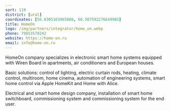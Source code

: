 ```yaml
---
sort: 119
district: [ural]
coordinates: [56.8305163965088, 60.587592276649985]
title: HomeOn
logo: /img/partners/integrator/home_on.webp
phone: 79853570242
website: https://home-on.ru
email: info@home-on.ru
---
```


HomeOn company specializes in electronic smart home systems equipped with Wiren Board in apartments, air conditioners and European houses.

Basic solutions: control of lighting, electric curtain rods, heating, climate control, multiroom, home cinema, automation of engineering systems, smart home control via Apple HomeKit and Home with Alice.

Electrical and smart home design company, installation of smart home switchboard, commissioning system and commissioning system for the end user.